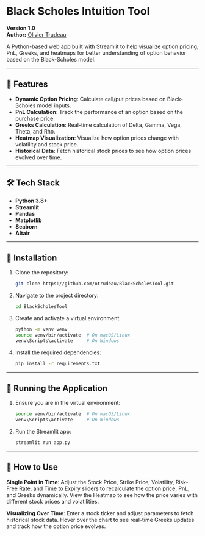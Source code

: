 # Black Scholes Intuition Tool

**Version 1.0**  
**Author:** [Olivier Trudeau](https://github.com/otrudeau)

A Python-based web app built with Streamlit to help visualize option pricing, PnL, Greeks, and heatmaps for better understanding of option behavior based on the Black-Scholes model.

---

## 🚀 **Features**
- **Dynamic Option Pricing**: Calculate call/put prices based on Black-Scholes model inputs.
- **PnL Calculation**: Track the performance of an option based on the purchase price.
- **Greeks Calculation**: Real-time calculation of Delta, Gamma, Vega, Theta, and Rho.
- **Heatmap Visualization**: Visualize how option prices change with volatility and stock price.
- **Historical Data**: Fetch historical stock prices to see how option prices evolved over time.

---

## 🛠 **Tech Stack**

- **Python 3.8+**
- **Streamlit**
- **Pandas**
- **Matplotlib**
- **Seaborn**
- **Altair**

---

## 🧰 **Installation**

1. Clone the repository:
   ```bash
   git clone https://github.com/otrudeau/BlackScholesTool.git

2. Navigate to the project directory:
   ```bash
   cd BlackScholesTool
   
3. Create and activate a virtual environment:
   ```bash
   python -m venv venv
   source venv/bin/activate  # On macOS/Linux
   venv\Scripts\activate     # On Windows

4. Install the required dependencies:
   ```bash
   pip install -r requirements.txt

---

## 🚀 Running the Application

1. Ensure you are in the virtual environment:
   ```bash
   source venv/bin/activate  # On macOS/Linux
   venv\Scripts\activate     # On Windows

2. Run the Streamlit app:
   ```bash
   streamlit run app.py

---

## 🧠 How to Use

**Single Point in Time**: Adjust the Stock Price, Strike Price, Volatility, Risk-Free Rate, and Time to Expiry sliders to recalculate the option price, PnL, and Greeks dynamically. View the Heatmap to see how the price varies with different stock prices and volatilities.

**Visualizing Over Time**: Enter a stock ticker and adjust parameters to fetch historical stock data.
Hover over the chart to see real-time Greeks updates and track how the option price evolves.







